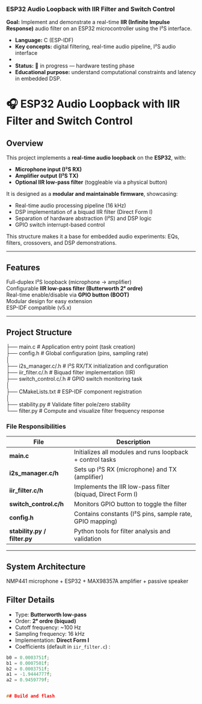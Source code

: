 
### ESP32 Audio Loopback with IIR Filter and Switch Control

**Goal:** Implement and demonstrate a real-time **IIR (Infinite Impulse Response)** audio filter on an ESP32 microcontroller using the I²S interface.  
- **Language:** C (ESP-IDF)  
- **Key concepts:** digital filtering, real-time audio pipeline, I²S audio interface  
-  
- **Status:** 🧩 in progress — hardware testing phase  
- **Educational purpose:** understand computational constraints and latency in embedded DSP.

# 🎧 ESP32 Audio Loopback with IIR Filter and Switch Control

## Overview

This project implements a **real-time audio loopback** on the **ESP32**, with:
- **Microphone input (I²S RX)**
- **Amplifier output (I²S TX)**
- **Optional IIR low-pass filter** (toggleable via a physical button)

It is designed as a **modular and maintainable firmware**, showcasing:
- Real-time audio processing pipeline (16 kHz)
- DSP implementation of a biquad IIR filter (Direct Form I)
- Separation of hardware abstraction (I²S) and DSP logic
- GPIO switch interrupt-based control

This structure makes it a base for embedded audio experiments:
EQs, filters, crossovers, and DSP demonstrations.

---

## Features

Full-duplex I²S loopback (microphone → amplifier)  
Configurable **IIR low-pass filter (Butterworth 2ᵉ ordre)**  
Real-time enable/disable via **GPIO button (BOOT)**  
Modular design for easy extension  
ESP-IDF compatible (v5.x)

---

## Project Structure

├── main.c # Application entry point (task creation)  
├── config.h # Global configuration (pins, sampling rate)  
│  
├── i2s_manager.c/.h # I²S RX/TX initialization and configuration  
├── iir_filter.c/.h # Biquad filter implementation (IIR)  
├── switch_control.c/.h # GPIO switch monitoring task  
│  
├── CMakeLists.txt # ESP-IDF component registration  
│  
├── stability.py # Validate filter pole/zero stability  
└── filter.py # Compute and visualize filter frequency response  


### File Responsibilities

| File | Description |
|------|--------------|
| **main.c** | Initializes all modules and runs loopback + control tasks |
| **i2s_manager.c/h** | Sets up I²S RX (microphone) and TX (amplifier) |
| **iir_filter.c/h** | Implements the IIR low-pass filter (biquad, Direct Form I) |
| **switch_control.c/h** | Monitors GPIO button to toggle the filter |
| **config.h** | Contains constants (I²S pins, sample rate, GPIO mapping) |
| **stability.py / filter.py** | Python tools for filter analysis and validation |

---

## System Architecture

NMP441 microphone + ESP32 +  MAX98357A amplifier + passive speaker
  
## Filter Details

- Type: **Butterworth low-pass**
- Order: **2ᵉ ordre (biquad)**
- Cutoff frequency: ~100 Hz
- Sampling frequency: 16 kHz
- Implementation: **Direct Form I**
- Coefficients (default in `iir_filter.c`) :

```c
b0 = 0.0003751f;
b1 = 0.0007501f;
b2 = 0.0003751f;
a1 = -1.9444777f;
a2 = 0.9459779f;


## Build and flash 
